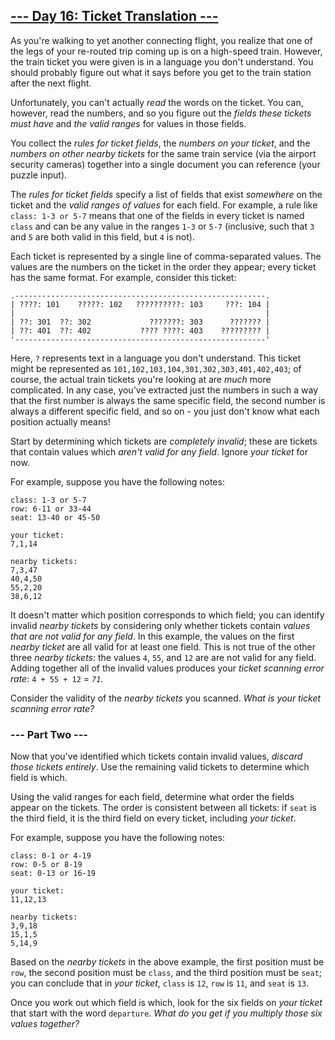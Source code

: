 ## [--- Day 16: Ticket Translation ---](https://adventofcode.com/2020/day/16)
As you're walking to yet another connecting flight, you realize that one of
the legs of your re-routed trip coming up is on a high-speed train.
However, the train ticket you were given is in a language you don't
understand. You should probably figure out what it says before you get to
the train station after the next flight.

Unfortunately, you can't actually *read* the words on the ticket. You can,
however, read the numbers, and so you figure out the *fields these tickets
must have* and *the valid ranges* for values in those fields.

You collect the *rules for ticket fields*, the *numbers on your ticket*, and
the *numbers on other nearby tickets* for the same train service (via the
airport security cameras) together into a single document you can reference
(your puzzle input).

The *rules for ticket fields* specify a list of fields that exist *somewhere*
on the ticket and the *valid ranges of values* for each field. For example, a
rule like `class: 1-3 or 5-7` means that one of the fields in every ticket is
named `class` and can be any value in the ranges `1-3` or `5-7` (inclusive, such
that `3` and `5` are both valid in this field, but `4` is not).

Each ticket is represented by a single line of comma-separated values. The
values are the numbers on the ticket in the order they appear; every ticket
has the same format. For example, consider this ticket:

```
.--------------------------------------------------------.
| ????: 101    ?????: 102   ??????????: 103     ???: 104 |
|                                                        |
| ??: 301  ??: 302             ???????: 303      ??????? |
| ??: 401  ??: 402           ???? ????: 403    ????????? |
'--------------------------------------------------------'
```

Here, `?` represents text in a language you don't understand. This ticket
might be represented as `101,102,103,104,301,302,303,401,402,403`; of course,
the actual train tickets you're looking at are *much* more complicated. In
any case, you've extracted just the numbers in such a way that the first
number is always the same specific field, the second number is always a
different specific field, and so on - you just don't know what each
position actually means!

Start by determining which tickets are *completely invalid*; these are
tickets that contain values which *aren't valid for any field*. Ignore *your
ticket* for now.

For example, suppose you have the following notes:

```
class: 1-3 or 5-7
row: 6-11 or 33-44
seat: 13-40 or 45-50

your ticket:
7,1,14

nearby tickets:
7,3,47
40,4,50
55,2,20
38,6,12
```

It doesn't matter which position corresponds to which field; you can
identify invalid *nearby tickets* by considering only whether tickets contain
*values that are not valid for any field*. In this example, the values on the
first *nearby ticket* are all valid for at least one field. This is not true
of the other three *nearby tickets*: the values `4`, `55`, and `12` are are not
valid for any field. Adding together all of the invalid values produces
your *ticket scanning error rate*: `4 + 55 + 12` = *`71`*.

Consider the validity of the *nearby tickets* you scanned. *What is your
ticket scanning error rate?*

### --- Part Two ---
Now that you've identified which tickets contain invalid values, *discard
those tickets entirely*. Use the remaining valid tickets to determine which
field is which.

Using the valid ranges for each field, determine what order the fields
appear on the tickets. The order is consistent between all tickets: if `seat`
is the third field, it is the third field on every ticket, including *your
ticket*.

For example, suppose you have the following notes:

```
class: 0-1 or 4-19
row: 0-5 or 8-19
seat: 0-13 or 16-19

your ticket:
11,12,13

nearby tickets:
3,9,18
15,1,5
5,14,9
```

Based on the *nearby tickets* in the above example, the first position must
be `row`, the second position must be `class`, and the third position must be
`seat`; you can conclude that in *your ticket*, `class` is `12`, `row` is `11`, and
`seat` is `13`.

Once you work out which field is which, look for the six fields on *your
ticket* that start with the word `departure`. *What do you get if you multiply
those six values together?*

